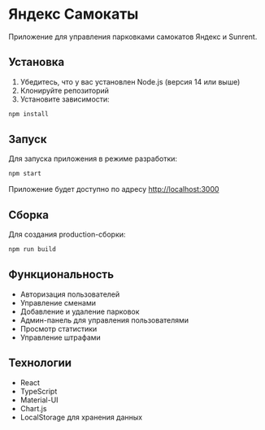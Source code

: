# Яндекс Самокаты

Приложение для управления парковками самокатов Яндекс и Sunrent.

## Установка

1. Убедитесь, что у вас установлен Node.js (версия 14 или выше)
2. Клонируйте репозиторий
3. Установите зависимости:
```bash
npm install
```

## Запуск

Для запуска приложения в режиме разработки:
```bash
npm start
```

Приложение будет доступно по адресу [http://localhost:3000](http://localhost:3000)

## Сборка

Для создания production-сборки:
```bash
npm run build
```

## Функциональность

- Авторизация пользователей
- Управление сменами
- Добавление и удаление парковок
- Админ-панель для управления пользователями
- Просмотр статистики
- Управление штрафами

## Технологии

- React
- TypeScript
- Material-UI
- Chart.js
- LocalStorage для хранения данных 